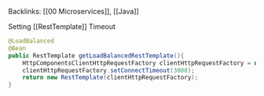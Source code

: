 Backlinks: [[00 Microservices]], [[Java]]

Setting [[RestTemplate]] Timeout

``` java
@LoadBalanced  
@Bean  
public RestTemplate getLoadBalancedRestTemplate(){  
    HttpComponentsClientHttpRequestFactory clientHttpRequestFactory = new HttpComponentsClientHttpRequestFactory();  
    clientHttpRequestFactory.setConnectTimeout(3000);  
    return new RestTemplate(clientHttpRequestFactory);  
}
```

